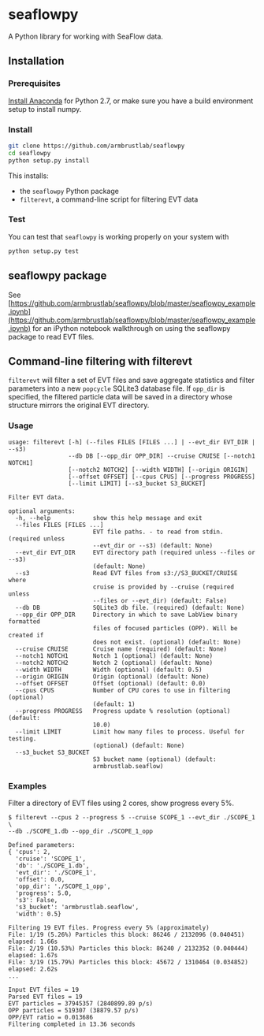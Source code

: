 # seaflowpy
A Python library for working with SeaFlow data.

## Installation

### Prerequisites
[Install Anaconda](https://www.continuum.io/downloads) for Python 2.7, or make sure you have a build environment setup to install numpy.

### Install

```sh
git clone https://github.com/armbrustlab/seaflowpy
cd seaflowpy
python setup.py install
```

This installs:

* the `seaflowpy` Python package
* `filterevt`, a command-line script for filtering EVT data

### Test
You can test that `seaflowpy` is working properly on your system with

```sh
python setup.py test
```

## seaflowpy package

See [https://github.com/armbrustlab/seaflowpy/blob/master/seaflowpy_example.ipynb](https://github.com/armbrustlab/seaflowpy/blob/master/seaflowpy_example.ipynb) for an iPython notebook walkthrough on using the seaflowpy package to read EVT files.

## Command-line filtering with filterevt
`filterevt` will filter a set of EVT files and save aggregate statistics and filter parameters into a new `popcycle` SQLite3 database file. If `opp_dir` is specified, the filtered particle data will be saved in a directory whose structure mirrors the original EVT directory.



### Usage
```
usage: filterevt [-h] (--files FILES [FILES ...] | --evt_dir EVT_DIR | --s3)
                 --db DB [--opp_dir OPP_DIR] --cruise CRUISE [--notch1 NOTCH1]
                 [--notch2 NOTCH2] [--width WIDTH] [--origin ORIGIN]
                 [--offset OFFSET] [--cpus CPUS] [--progress PROGRESS]
                 [--limit LIMIT] [--s3_bucket S3_BUCKET]

Filter EVT data.

optional arguments:
  -h, --help            show this help message and exit
  --files FILES [FILES ...]
                        EVT file paths. - to read from stdin. (required unless
                        --evt_dir or --s3) (default: None)
  --evt_dir EVT_DIR     EVT directory path (required unless --files or --s3)
                        (default: None)
  --s3                  Read EVT files from s3://S3_BUCKET/CRUISE where
                        cruise is provided by --cruise (required unless
                        --files or --evt_dir) (default: False)
  --db DB               SQLite3 db file. (required) (default: None)
  --opp_dir OPP_DIR     Directory in which to save LabView binary formatted
                        files of focused particles (OPP). Will be created if
                        does not exist. (optional) (default: None)
  --cruise CRUISE       Cruise name (required) (default: None)
  --notch1 NOTCH1       Notch 1 (optional) (default: None)
  --notch2 NOTCH2       Notch 2 (optional) (default: None)
  --width WIDTH         Width (optional) (default: 0.5)
  --origin ORIGIN       Origin (optional) (default: None)
  --offset OFFSET       Offset (optional) (default: 0.0)
  --cpus CPUS           Number of CPU cores to use in filtering (optional)
                        (default: 1)
  --progress PROGRESS   Progress update % resolution (optional) (default:
                        10.0)
  --limit LIMIT         Limit how many files to process. Useful for testing.
                        (optional) (default: None)
  --s3_bucket S3_BUCKET
                        S3 bucket name (optional) (default:
                        armbrustlab.seaflow)
```

### Examples

Filter a directory of EVT files using 2 cores, show progress every 5%.

```
$ filterevt --cpus 2 --progress 5 --cruise SCOPE_1 --evt_dir ./SCOPE_1 \
--db ./SCOPE_1.db --opp_dir ./SCOPE_1_opp

Defined parameters:
{ 'cpus': 2,
  'cruise': 'SCOPE_1',
  'db': './SCOPE_1.db',
  'evt_dir': './SCOPE_1',
  'offset': 0.0,
  'opp_dir': './SCOPE_1_opp',
  'progress': 5.0,
  's3': False,
  's3_bucket': 'armbrustlab.seaflow',
  'width': 0.5}

Filtering 19 EVT files. Progress every 5% (approximately)
File: 1/19 (5.26%) Particles this block: 86246 / 2132096 (0.040451) elapsed: 1.66s
File: 2/19 (10.53%) Particles this block: 86240 / 2132352 (0.040444) elapsed: 1.67s
File: 3/19 (15.79%) Particles this block: 45672 / 1310464 (0.034852) elapsed: 2.62s
...

Input EVT files = 19
Parsed EVT files = 19
EVT particles = 37945357 (2840899.89 p/s)
OPP particles = 519307 (38879.57 p/s)
OPP/EVT ratio = 0.013686
Filtering completed in 13.36 seconds
```
